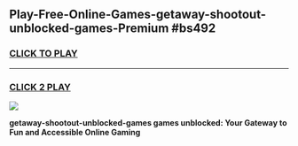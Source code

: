
## Play-Free-Online-Games-getaway-shootout-unblocked-games-Premium #bs492
<h3>
<a href="https://premium.freeplayer.one?title=getaway-shootout-unblocked-games&ref=8M">CLICK TO PLAY</a></h3>
<hr>

<h3>
<a href="https://premium.freeplayer.one?title=getaway-shootout-unblocked-games&ref=8M">CLICK 2 PLAY</a>
  
</h3>

<a href="https://premium.freeplayer.one?title=getaway-shootout-unblocked-games&ref=8M"><img src="https://clearcache.store/games.png"></a>


**getaway-shootout-unblocked-games games unblocked: Your Gateway to Fun and Accessible Online Gaming**
